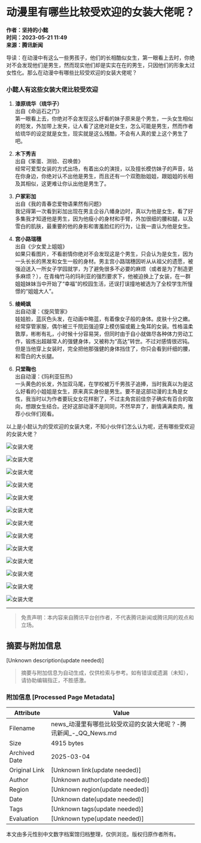 # 动漫里有哪些比较受欢迎的女装大佬呢？

**作者：坚持的小懿**  
**时间：2023-05-21 11:49**  
**来源：腾讯新闻**

导读：在动漫中有这么一些男孩子，他们的长相酷似女生，第一眼看上去时，你绝对不会发现他们是男生，然而现实他们却是实实在在的男生，只因他们的形象太过女性化。那么在动漫中有哪些比较受欢迎的女装大佬呢？

### 小懿人有这些女装大佬比较受欢迎

1. **漆原琉华（琉华子）**  
   出自《命运石之门》  
   第一眼看上去，你绝对不会发现这么好看的妹子原来是个男生，一头女生相似的短发，外加带上发夹，让人看了这绝对是女生，怎么可能是男生，然而作者给琉华的设定就是女生，现实就是这么残酷，不会有人真的爱上这个男生了吧。

2. **木下秀吉**  
   出自《笨蛋、测验、召唤兽》  
   经常可爱型女装的方式出场，有着出众的演技，以及擅长模仿妹子的声音，站在你身边，你绝对认不出他是男生，而且还有一个双胞胎姐姐，跟姐姐的长相及其相似，这更难让你认出他是男生了。

3. **户冢彩加**  
   出自《我的青春恋爱物语果然有问题》  
   我记得第一次看到彩加出现在男主企谷八幡身边时，真以为他是女生，看了好多集我才知道他是男生，因为他瘦小的身材和手臂，外加很细的腰和腿，以及雪白的肌肤，最重要的他的身影和害羞脸红的行为，让我一直认为他是女生。

4. **宫小路瑞穗**  
   出自《少女爱上姐姐》  
   如果只看图片，不看剧情你绝对不会发现这是个男生，只会认为是女生，因为一头长长的黑发和女生一般的身材。男主宫小路瑞穗因听从从祖父的遗愿，被强迫送入一所女子学园就学，为了避免很多不必要的麻烦（或者是为了制造更多麻烦？），在青梅竹马的玛利亚的强烈要求下，他被迫换上了女装，在一群姐姐妹妹当中开始了“幸福”的校园生活，还误打误撞地被选为了全校学生所憧憬的“姐姐大人”。

5. **绫崎飒**  
   出自动漫：《旋风管家》  
   娃娃脸，蓝灰色头发，在动画中略蓝，有着像女子般的身体。皮肤十分之嫩。经常穿管家服，偶尔被三千院凪强迫穿上模仿猫或戴上兔耳的女装。性格温柔敦厚，彬彬有礼，小时候十分容易哭，但同时由于自小就做尽各种体力劳动工作，锻炼出超越常人的强健身体，又被称为“高达”转世。不过对感情很迟钝。但是当他穿上女装时，完全把他那强健的身体挡住了，你只会看到纤细的腰，和雪白的大长腿。

6. **只堂鞠也**  
   出自动漫：《玛利亚狂热》  
   一头黄色的长发，外加双马尾，在学校被万千男孩子追捧，当时我真以为是这么好看的小姐姐是女生，原来真实身份是男生。要不是这部动漫的主角是女性，我当时以为作者要玩女女花样剧了，不过主角宫前佳奈子确实有百合的取向，想跟女生结合。还好这部动漫不是同同，不然早弃了，剧情满满卖肉，推荐小伙伴们观看。

以上是小懿认为的受欢迎的女装大佬，不知小伙伴们怎么认为呢，还有哪些受欢迎的女装大佬？

![女装大佬](https://inews.gtimg.com/om_bt/Oh_lyfSioBOHZ3jm4mzsq0qdK28-hm3AJ8hqr0dHrUCcEAA/641)

![女装大佬](https://inews.gtimg.com/om_bt/OfBHmHehNa0xteN144NcoHseW7reWWumILLj08A3ENyeAAA/641)

![女装大佬](https://inews.gtimg.com/om_bt/O6ZJzabxw1eBzGmuuz1v2azhj8hVjkwfBO2BGIDzKDvTwAA/641)

![女装大佬](https://inews.gtimg.com/om_bt/Oq_jxqHeSMrH7QSeyB0lm_bE9rW7npyL4C1QBhn0zA71kAA/641)

![女装大佬](https://inews.gtimg.com/om_bt/ObOwlUpawHy1OgoKUgP3DhyrOPXR_OQ5hx0IswOBfHfP0AA/641)

![女装大佬](https://inews.gtimg.com/om_bt/OuC31lQRMBem7NAJi1Tle2QzkFdvTpsKPZF18_5yWMdlwAA/641)

![女装大佬](https://inews.gtimg.com/om_bt/O0-3S2ouDF_QpirNh14oLPozUxYR7mn0Vu-_EAI5wp-SsAA/641)

![女装大佬](https://inews.gtimg.com/om_bt/OebUOzWrfwe1Nje4A9IUMq5a2iozV769oGVrm7en6we6sAA/641)

![女装大佬](https://inews.gtimg.com/om_bt/ODDJBjlyL8PSPSvBvJokVN8YBJV3_HwCllC2TB1HWUUQsAA/641)

![女装大佬](https://inews.gtimg.com/om_bt/OsGOTN-mAcx2anz_tYrxz2nQeBEod8no3YhOkwRlPCeaAAA/641)

![女装大佬](https://inews.gtimg.com/om_bt/OzL1ds1L2SUcJx5aeSlxREYzGGEppDsweDFwdbAH_RU8QAA/641)

![女装大佬](https://inews.gtimg.com/om_bt/O5Jvf4e51QoArYCv1OeFEnQMQ3NTh3o6czpmufPoM58twAA/641)

![女装大佬](https://inews.gtimg.com/om_bt/OpkKPOgIvDO1TALaqeZr1veg0-RKIwvFSEEmOSxu0dxnIAA/641)

---

> 免责声明：本内容来自腾讯平台创作者，不代表腾讯新闻或腾讯网的观点和立场。
<!-- tcd_original_link https://news.qq.com/rain/a/20230521A02K6600 -->


## 摘要与附加信息

<!-- tcd_abstract -->
[Unknown description(update needed)]
<!-- tcd_abstract_end -->

> 摘要与附加信息为自动生成，仅供检索与参考。如有错误或遗漏（未知），请协助编辑指正，不胜感激。

### 附加信息 [Processed Page Metadata]

| Attribute       | Value                                  |
|-----------------|----------------------------------------|
| Filename        | news_动漫里有哪些比较受欢迎的女装大佬呢？-腾讯新闻_-_QQ_News.md                             |
| Size            | 4915 bytes                           |
| Archived Date   | 2025-03-04                             |
| Original Link   | [Unknown link(update needed)]                       |
| Author          | [Unknown author(update needed)]                               |
| Region          | [Unknown region(update needed)]                               |
| Date            | [Unknown date(update needed)]                                 |
| Tags            | [Unknown tags(update needed)]                                 |
| Evaluation            | [Unknown type(update needed)]                                 |
<!-- tcd_table_end -->

本文由多元性别中文数字档案馆归档整理，仅供浏览。版权归原作者所有。
